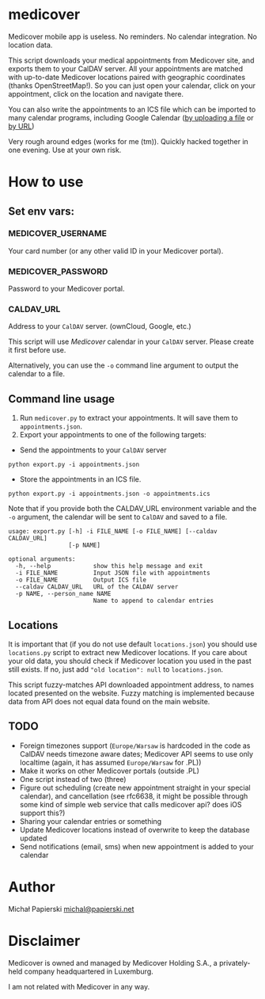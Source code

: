medicover
===

Medicover mobile app is useless. No reminders. No calendar integration. No location data.

This script downloads your medical appointments from Medicover site, and exports them to your CalDAV server. All your appointments are matched with up-to-date Medicover locations paired with geographic coordinates (thanks OpenStreetMap!). So you can just open your calendar, click on your appointment, click on the location and navigate there.

You can also write the appointments to an ICS file which can be imported to many calendar programs,
including Google Calendar ([by uploading a file](https://support.google.com/calendar/answer/37118)
or [by URL](https://support.google.com/calendar/answer/37100))

Very rough around edges (works for me (tm)). Quickly hacked together in one evening. Use at your own risk.

# How to use

## Set env vars:

### MEDICOVER_USERNAME

Your card number (or any other valid ID in your Medicover portal).

### MEDICOVER_PASSWORD

Password to your Medicover portal.

### CALDAV_URL

Address to your `CalDAV` server. (ownCloud, Google, etc.)

This script will use *Medicover* calendar in your `CalDAV` server. Please create it first before use.

Alternatively, you can use the `-o` command line argument to output the calendar to a file.

## Command line usage

1. Run `medicover.py` to extract your appointments. It will save them to `appointments.json`.
2. Export your appointments to one of the following targets:
  * Send the appointments to your `CalDAV` server
  ```
  python export.py -i appointments.json
  ```
  * Store the appointments in an ICS file.
  ```
  python export.py -i appointments.json -o appointments.ics
  ```

Note that if you provide both the CALDAV_URL environment variable and the `-o` argument,
the calendar will be sent to `CalDAV` and saved to a file.

```
usage: export.py [-h] -i FILE_NAME [-o FILE_NAME] [--caldav CALDAV_URL]
                 [-p NAME]

optional arguments:
  -h, --help            show this help message and exit
  -i FILE_NAME          Input JSON file with appointments
  -o FILE_NAME          Output ICS file
  --caldav CALDAV_URL   URL of the CALDAV server
  -p NAME, --person_name NAME
                        Name to append to calendar entries
```

## Locations

It is important that (if you do not use default `locations.json`) you should use `locations.py` script to extract new Medicover locations. If you care about your old data, you should check if Medicover location you used in the past still exists. If no, just add `"old location": null` to `locations.json`.

This script fuzzy-matches API downloaded appointment address, to names located presented on the website. Fuzzy matching is implemented because data from API does not equal data found on the main website.

## TODO

- Foreign timezones support (`Europe/Warsaw` is hardcoded in the code as CalDAV needs timezone aware dates; Medicover API seems to use only localtime (again, it has assumed `Europe/Warsaw` for .PL))
- Make it works on other Medicover portals (outside .PL)
- One script instead of two (three)
- Figure out scheduling (create new appointment straight in your special calendar), and cancellation (see rfc6638, it might be possible through some kind of simple web service that calls medicover api? does iOS support this?)
- Sharing your calendar entries or something 
- Update Medicover locations instead of overwrite to keep the database updated
- Send notifications (email, sms) when new appointment is added to your calendar

# Author

Michał Papierski <michal@papierski.net>

# Disclaimer

Medicover is owned and managed by Medicover Holding S.A., a privately-held company headquartered in Luxemburg.

I am not related with Medicover in any way.
